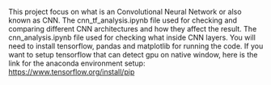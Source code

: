 This project focus on what is an Convolutional Neural Network or also known as CNN.
The cnn_tf_analysis.ipynb file used for checking and comparing different CNN architectures and how they affect the result.
The cnn_analysis.ipynb file used for checking what inside CNN layers.
You will need to install tensorflow, pandas and matplotlib for running the code.
If you want to setup tensorflow that can detect gpu on native window, here is the link for the anaconda environment setup: https://www.tensorflow.org/install/pip
